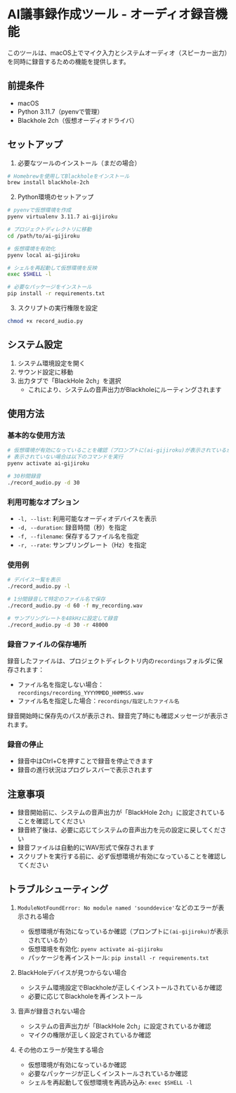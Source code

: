 # AI議事録作成ツール - オーディオ録音機能

このツールは、macOS上でマイク入力とシステムオーディオ（スピーカー出力）を同時に録音するための機能を提供します。

## 前提条件

- macOS
- Python 3.11.7（pyenvで管理）
- Blackhole 2ch（仮想オーディオドライバ）

## セットアップ

1. 必要なツールのインストール（まだの場合）

```bash
# Homebrewを使用してBlackholeをインストール
brew install blackhole-2ch
```

2. Python環境のセットアップ

```bash
# pyenvで仮想環境を作成
pyenv virtualenv 3.11.7 ai-gijiroku

# プロジェクトディレクトリに移動
cd /path/to/ai-gijiroku

# 仮想環境を有効化
pyenv local ai-gijiroku

# シェルを再起動して仮想環境を反映
exec $SHELL -l

# 必要なパッケージをインストール
pip install -r requirements.txt
```

3. スクリプトの実行権限を設定

```bash
chmod +x record_audio.py
```

## システム設定

1. システム環境設定を開く
2. サウンド設定に移動
3. 出力タブで「BlackHole 2ch」を選択
   - これにより、システムの音声出力がBlackholeにルーティングされます

## 使用方法

### 基本的な使用方法

```bash
# 仮想環境が有効になっていることを確認（プロンプトに(ai-gijiroku)が表示されているか確認）
# 表示されていない場合は以下のコマンドを実行
pyenv activate ai-gijiroku

# 30秒間録音
./record_audio.py -d 30
```

### 利用可能なオプション

- `-l, --list`: 利用可能なオーディオデバイスを表示
- `-d, --duration`: 録音時間（秒）を指定
- `-f, --filename`: 保存するファイル名を指定
- `-r, --rate`: サンプリングレート（Hz）を指定

### 使用例

```bash
# デバイス一覧を表示
./record_audio.py -l

# 1分間録音して特定のファイル名で保存
./record_audio.py -d 60 -f my_recording.wav

# サンプリングレートを48kHzに設定して録音
./record_audio.py -d 30 -r 48000
```

### 録音ファイルの保存場所

録音したファイルは、プロジェクトディレクトリ内の`recordings`フォルダに保存されます：

- ファイル名を指定しない場合：`recordings/recording_YYYYMMDD_HHMMSS.wav`
- ファイル名を指定した場合：`recordings/指定したファイル名`

録音開始時に保存先のパスが表示され、録音完了時にも確認メッセージが表示されます。

### 録音の停止

- 録音中はCtrl+Cを押すことで録音を停止できます
- 録音の進行状況はプログレスバーで表示されます

## 注意事項

- 録音開始前に、システムの音声出力が「BlackHole 2ch」に設定されていることを確認してください
- 録音終了後は、必要に応じてシステムの音声出力を元の設定に戻してください
- 録音ファイルは自動的にWAV形式で保存されます
- スクリプトを実行する前に、必ず仮想環境が有効になっていることを確認してください

## トラブルシューティング

1. `ModuleNotFoundError: No module named 'sounddevice'`などのエラーが表示される場合
   - 仮想環境が有効になっているか確認（プロンプトに`(ai-gijiroku)`が表示されているか）
   - 仮想環境を有効化: `pyenv activate ai-gijiroku`
   - パッケージを再インストール: `pip install -r requirements.txt`

2. BlackHoleデバイスが見つからない場合
   - システム環境設定でBlackholeが正しくインストールされているか確認
   - 必要に応じてBlackholeを再インストール

3. 音声が録音されない場合
   - システムの音声出力が「BlackHole 2ch」に設定されているか確認
   - マイクの権限が正しく設定されているか確認

4. その他のエラーが発生する場合
   - 仮想環境が有効になっているか確認
   - 必要なパッケージが正しくインストールされているか確認
   - シェルを再起動して仮想環境を再読み込み: `exec $SHELL -l`
